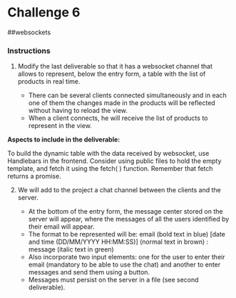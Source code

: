 # Challenge 6
##websockets

### Instructions

1) Modify the last deliverable so that it has a websocket channel that allows to represent, below the entry form, a table with the list of products in real time.
   
   - There can be several clients connected simultaneously and in each one of them the changes made in the products will be reflected without having to reload the view.
   - When a client connects, he will receive the list of products to represent in the view.

**Aspects to include in the deliverable:**

To build the dynamic table with the data received by websocket, use Handlebars in the frontend. Consider using public files to hold the empty template, and fetch it using the fetch( ) function. Remember that fetch returns a promise.

2) We will add to the project a chat channel between the clients and the server.

   - At the bottom of the entry form, the message center stored on the server will appear, where the messages of all the users identified by their email will appear.
   - The format to be represented will be: email (bold text in blue) [date and time (DD/MM/YYYY HH:MM:SS)] (normal text in brown) : message (italic text in green)
   - Also incorporate two input elements: one for the user to enter their email (mandatory to be able to use the chat) and another to enter messages and send them using a button.
   - Messages must persist on the server in a file (see second deliverable).
